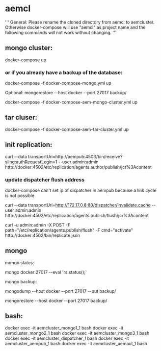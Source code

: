 # aemcl

''' General: Please rename the cloned directory from aemcl to aemcluster. Otherwise docker-compose will use "aemcl" as project name and the following commands will not work without changing. '''

## mongo cluster:

docker-compose up

### or if you already have a backup of the database:

docker-compose -f docker-compose-mongo.yml up

Optional:
mongorestore --host docker --port 27017 backup/

docker-compose -f docker-compose-aem-mongo-cluster.yml up



## tar cluser:

docker-compose -f docker-compose-aem-tar-cluster.yml up


## init replication:

curl --data transportUri=http://aempub:4503/bin/receive?sling:authRequestLogin=1 --user admin:admin http://docker:4502/etc/replication/agents.author/publish/jcr%3Acontent

### update dispatcher flush address

docker-compose can't set ip of dispatcher in aempub because a link cycle is not possible.

curl --data transportUri=http://172.17.0.8:80/dispatcher/invalidate.cache --user admin:admin http://docker:4502/etc/replication/agents.publish/flush/jcr%3Acontent

curl -u admin:admin -X POST -F path="/etc/replication/agents.publish/flush" -F cmd="activate" http://docker:4502/bin/replicate.json


## mongo

mongo status:

  mongo docker:27017 --eval 'rs.status();'

mongo backup:

  mongodump --host docker --port 27017 --out backup/

  mongorestore --host docker --port 27017 backup/

## bash:

docker exec -it aemcluster_mongo1_1 bash
docker exec -it aemcluster_mongo2_1 bash
docker exec -it aemcluster_mongo3_1 bash
docker exec -it aemcluster_dispatcher_1 bash
docker exec -it aemcluster_aempub_1 bash
docker exec -it aemcluster_aemaut_1 bash
